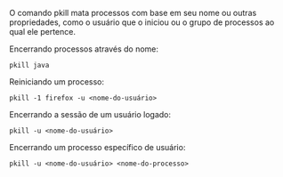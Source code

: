 O comando pkill mata processos com base em seu nome ou outras propriedades, como o usuário que o iniciou ou o grupo de processos ao qual ele pertence.

Encerrando processos através do nome:

	pkill java

Reiniciando um processo:

	pkill -1 firefox -u <nome-do-usuário>

Encerrando a sessão de um usuário logado:

    pkill -u <nome-do-usuário>

Encerrando um processo específico de usuário:

    pkill -u <nome-do-usuário> <nome-do-processo>
